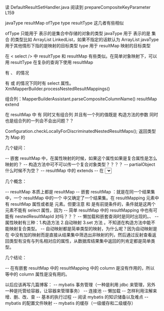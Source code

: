 
读 DefaultResultSetHandler.java 阅读到 prepareCompositeKeyParameter L159



javaType resultMap ofType type resultType 这几者有些相似

ofType 只能用于 <collection/> 表示的是集合中存储的对象的类型
javaType 用于 <collection/> 表示的是 集合 的类型比如 ArrayList LinkedList，如果不指定的话默认为 ArrayList
javaType 用于其他情形下指的是映射的目标类型
type 用于 resultMap 映射的目标类型

在 < select /> 中 resultType 和 resultMap 有些类似。在简单对象映射下，可以用 resultType 在复杂的查询下使用 resultMap

有 <constructor/> 、<discriminator/> 的情况

有 <constructor/> 或 <association/> 的情况下同时有 select 属性。XmlMapperBuilder.processNestedResultMappings()

组合列：MapperBuilderAssistant.parseCompositeColumnName()
resultMap extend

在 resultMap 中 有 <constructor/> 同时又有组合列 并且有一个列的值既是 构造方法的参数 同时也是组合列的一列会不会出问题？？

Configuration.checkLocallyForDiscriminatedNestedResultMaps();
返回类型为 Map 的

几个疑问：

-- 嵌套 resultMap 中，在属性映射的时候，如果这个属性如果是复合属性是怎么映射的？
-- 构造方法中可不可以传一个复合对象类型？？？？
-- partialObject 什么时候不为空？
-- resultMap 中的 extends
-- 在 <select/> 中的 resultType 是不是也相当于是一个 <resultMap/>
-- MapperBuilderAssistant 中 parseCompositeColumnName() 方法的 new StringTokenizer(columnName, "{}=, ", false); 什么时候会有 {}= ？？






几个概念：

-- resultMap <resultMap/> <collection/> <association/> <case/> 本质上都是 resultMap 
-- 嵌套 resultMap ：就是在同一个结果集中，一个 resultMap 中的一个 <result> 中又确定了一个结果集。在 resultMapping 元素中有 resultMap 属性或者是 <collection/> <association/> 元素。但要注意 <collection/> 和 <association/> 是有前提条件的，条件就是这两个元素不能有 select 属性，因为
-- 简单 resultMap 中的 resultMapping 中也有可能有 nestedResultMapId 对吗？？？
-- 懒加载和嵌套查询时是同时出现的。、
-- 属性映射有三种：1.构造方法 2.自动映射 3.set 方法 。不知道在构造方法中能不能映射复合类型。
-- 自动映射都是简单类型的映射，为什么呢？因为自动映射是在 <resultMap> 中没有加的映射而是直接从结果集中筛选出非映射的列，然后通过反射查看返回类型有没有与列名相对应的属性，从数据库结果集中返回的列肯定都是简单类型。

几个结论：

-- 在有嵌套 resultMap 中的 resultMapping 中的 column 是没有作用的，所以 <collection/> 等中的 column 属性是没有用的。

以后应该再写几篇博客：
-- mybatis 事务管理（一种是利用 jdbc 来管理，另外一种是托管给容器，让容器来管理事务）
-- 连接池
-- 懒加载
-- 怎样利用注解来增、删、改、查
-- 基本的执行过程
-- 阅读 mybatis 的知识储备以及难点
-- mybatis 的配置文件映射
-- mybatis 的缓存（一级缓存和二级缓存）